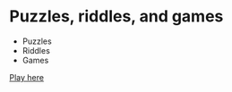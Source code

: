 # Puzzles, riddles, and games
- Puzzles
- Riddles
- Games

[Play here](index.html)
<!-- **Bold** and _Italic_ and `Code` text -->

<!-- [Link](url) and ![Image](src) -->
<!-- 
```markdown

```
-->
